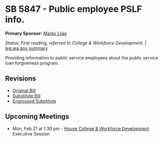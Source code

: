 # SB 5847 - Public employee PSLF info.
**Primary Sponsor:** [Marko Liias](/person/leg/marko.liias.md)

*Status: First reading, referred to College & Workforce Development.* | [leg.wa.gov summary](https://app.leg.wa.gov/billsummary?BillNumber=5847&Year=2021)

Providing information to public service employees about the public service loan forgiveness program.

## Revisions
* [Original Bill](1/)
* [Substitute Bill](S/)
* [Engrossed Substitute](S.E/)

## Upcoming Meetings
* Mon, Feb 21 at 1:30 pm - [House College & Workforce Development](/house/2021-22/CWD/) Executive Session